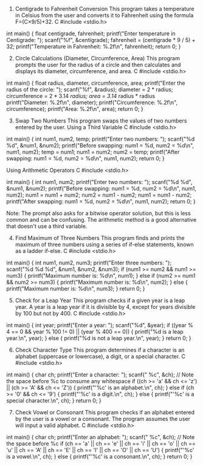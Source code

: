 1. Centigrade to Fahrenheit Conversion
This program takes a temperature in Celsius from the user and converts it to Fahrenheit using the formula F=(C×9/5)+32.
C
#include <stdio.h>

int main() {
    float centigrade, fahrenheit;
    printf("Enter temperature in Centigrade: ");
    scanf("%f", &centigrade);
    fahrenheit = (centigrade * 9 / 5) + 32;
    printf("Temperature in Fahrenheit: %.2f\n", fahrenheit);
    return 0;
}


2. Circle Calculations (Diameter, Circumference, Area)
This program prompts the user for the radius of a circle and then calculates and displays its diameter, circumference, and area.
C
#include <stdio.h> 

int main() {
    float radius, diameter, circumference, area;
    printf("Enter the radius of the circle: ");
    scanf("%f", &radius);
    diameter = 2 * radius;
    circumference = 2 * 3.14 *radius;
    area = 3.14* radius * radius 
    printf("Diameter: %.2f\n", diameter);
    printf("Circumference: %.2f\n", circumference);
    printf("Area: %.2f\n", area);
    return 0;
}


3. Swap Two Numbers
This program swaps the values of two numbers entered by the user.
Using a Third Variable
C
#include <stdio.h>

int main() {
    int num1, num2, temp;
    printf("Enter two numbers: ");
    scanf("%d %d", &num1, &num2);
    printf("Before swapping: num1 = %d, num2 = %d\n", num1, num2);
    temp = num1;
    num1 = num2;
    num2 = temp;
    printf("After swapping: num1 = %d, num2 = %d\n", num1, num2);
    return 0;
}

Using Arithmetic Operators
C
#include <stdio.h>

int main() {
    int num1, num2;
    printf("Enter two numbers: ");
    scanf("%d %d", &num1, &num2);
    printf("Before swapping: num1 = %d, num2 = %d\n", num1, num2);
    num1 = num1 + num2;
    num2 = num1 - num2;
    num1 = num1 - num2;
    printf("After swapping: num1 = %d, num2 = %d\n", num1, num2);
    return 0;
}

Note: The prompt also asks for a bitwise operator solution, but this is less common and can be confusing. The arithmetic method is a good alternative that doesn't use a third variable.

4. Find Maximum of Three Numbers
This program finds and prints the maximum of three numbers using a series of if-else statements, known as a ladder if-else.
C
#include <stdio.h>

int main() {
    int num1, num2, num3;
    printf("Enter three numbers: ");
    scanf("%d %d %d", &num1, &num2, &num3);
    if (num1 >= num2 && num1 >= num3) {
        printf("Maximum number is: %d\n", num1);
    } else if (num2 >= num1 && num2 >= num3) {
        printf("Maximum number is: %d\n", num2);
    } else {
        printf("Maximum number is: %d\n", num3);
    }
    return 0;
}


5. Check for a Leap Year
This program checks if a given year is a leap year. A year is a leap year if it is divisible by 4, except for years divisible by 100 but not by 400.
C
#include <stdio.h>

int main() {
    int year;
    printf("Enter a year: ");
    scanf("%d", &year);
    if ((year % 4 == 0 && year % 100 != 0) || (year % 400 == 0)) {
        printf("%d is a leap year.\n", year);
    } else {
        printf("%d is not a leap year.\n", year);
    }
    return 0;
}


6. Check Character Type
This program determines if a character is an alphabet (uppercase or lowercase), a digit, or a special character.
C
#include <stdio.h>

int main() {
    char ch;
    printf("Enter a character: ");
    scanf(" %c", &ch); // Note the space before %c to consume any whitespace
    if ((ch >= 'a' && ch <= 'z') || (ch >= 'A' && ch <= 'Z')) {
        printf("'%c' is an alphabet.\n", ch);
    } else if (ch >= '0' && ch <= '9') {
        printf("'%c' is a digit.\n", ch);
    } else {
        printf("'%c' is a special character.\n", ch);
    }
    return 0;
}


7. Check Vowel or Consonant
This program checks if an alphabet entered by the user is a vowel or a consonant. The program assumes the user will input a valid alphabet.
C
#include <stdio.h>

int main() {
    char ch;
    printf("Enter an alphabet: ");
    scanf(" %c", &ch); // Note the space before %c
    if (ch == 'a' || ch == 'e' || ch == 'i' || ch == 'o' || ch == 'u' ||
        ch == 'A' || ch == 'E' || ch == 'I' || ch == 'O' || ch == 'U') {
        printf("'%c' is a vowel.\n", ch);
    } else {
        printf("'%c' is a consonant.\n", ch);
    }
    return 0;
}
